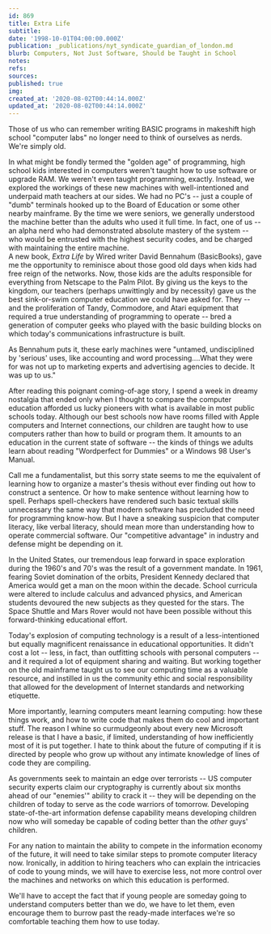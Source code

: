 ```yaml
---
id: 869
title: Extra Life
subtitle: 
date: '1998-10-01T04:00:00.000Z'
publication: _publications/nyt_syndicate_guardian_of_london.md
blurb: Computers, Not Just Software, Should be Taught in School
notes: 
refs: 
sources: 
published: true
img: 
created_at: '2020-08-02T00:44:14.000Z'
updated_at: '2020-08-02T00:44:14.000Z'
---
```

Those of us who can remember writing BASIC programs in makeshift high school "computer labs" no longer need to think of ourselves as nerds. We're simply old.

In what might be fondly termed the "golden age" of programming, high school kids interested in computers weren't taught how to use software or upgrade RAM. We weren't even taught programming, exactly. Instead, we explored the workings of these new machines with well-intentioned and underpaid math teachers at our sides. We had no PC's -- just a couple of "dumb" terminals hooked up to the Board of Education or some other nearby mainframe. By the time we were seniors, we generally understood the machine better than the adults who used it full time. In fact, one of us -- an alpha nerd who had demonstrated absolute mastery of the system -- who would be entrusted with the highest security codes, and be charged with maintaining the entire machine.  
A new book, *Extra Life* by Wired writer David Bennahum (BasicBooks), gave me the opportunity to reminisce about those good old days when kids had free reign of the networks. Now, those kids are the adults responsible for everything from Netscape to the Palm Pilot. By giving us the keys to the kingdom, our teachers (perhaps unwittingly and by necessity) gave us the best sink-or-swim computer education we could have asked for. They -- and the proliferation of Tandy, Commodore, and Atari equipment that required a true understanding of programming to operate -- bred a generation of computer geeks who played with the basic building blocks on which today's communications infrastructure is built.

As Bennahum puts it, these early machines were "untamed, undisciplined by 'serious' uses, like accounting and word processing....What they were for was not up to marketing experts and advertising agencies to decide. It was up to us."

After reading this poignant coming-of-age story, I spend a week in dreamy nostalgia that ended only when I thought to compare the computer education afforded us lucky pioneers with what is available in most public schools today. Although our best schools now have rooms filled with Apple computers and Internet connections, our children are taught how to use computers rather than how to build or program them. It amounts to an education in the current state of software -- the kinds of things we adults learn about reading "Wordperfect for Dummies" or a Windows 98 User's Manual.

Call me a fundamentalist, but this sorry state seems to me the equivalent of learning how to organize a master's thesis without ever finding out how to construct a sentence. Or how to make sentence without learning how to spell. Perhaps spell-checkers have rendered such basic textual skills unnecessary the same way that modern software has precluded the need for programming know-how. But I have a sneaking suspicion that computer literacy, like verbal literacy, should mean more than understanding how to operate commercial software. Our "competitive advantage" in industry and defense might be depending on it.

In the United States, our tremendous leap forward in space exploration during the 1960's and 70's was the result of a government mandate. In 1961, fearing Soviet domination of the orbits, President Kennedy declared that America would get a man on the moon within the decade. School curricula were altered to include calculus and advanced physics, and American students devoured the new subjects as they quested for the stars. The Space Shuttle and Mars Rover would not have been possible without this forward-thinking educational effort.

Today's explosion of computing technology is a result of a less-intentioned but equally magnificent renaissance in educational opportunities. It didn't cost a lot -- less, in fact, than outfitting schools with personal computers -- and it required a lot of equipment sharing and waiting. But working together on the old mainframe taught us to see our computing time as a valuable resource, and instilled in us the community ethic and social responsibility that allowed for the development of Internet standards and networking etiquette.

More importantly, learning computers meant learning computing: how these things work, and how to write code that makes them do cool and important stuff. The reason I whine so curmudgeonly about every new Microsoft release is that I have a basic, if limited, understanding of how inefficiently most of it is put together. I hate to think about the future of computing if it is directed by people who grow up without any intimate knowledge of lines of code they are compiling.

As governments seek to maintain an edge over terrorists -- US computer security experts claim our cryptography is currently about six months ahead of our "enemies'" ability to crack it -- they will be depending on the children of today to serve as the code warriors of tomorrow. Developing state-of-the-art information defense capability means developing children now who will someday be capable of coding better than the *other* guys' children.

For any nation to maintain the ability to compete in the information economy of the future, it will need to take similar steps to promote computer literacy now. Ironically, in addition to hiring teachers who can explain the intricacies of code to young minds, we will have to exercise less, not more control over the machines and networks on which this education is performed.

We'll have to accept the fact that if young people are someday going to understand computers better than we do, we have to let them, even encourage them to burrow past the ready-made interfaces we're so comfortable teaching them how to use today.
